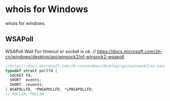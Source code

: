 # whois for Windows

whois for windows.

## WSAPoll

WSAPoll Wait For timeout or socket is ok.
// https://docs.microsoft.com/zh-cn/windows/desktop/api/winsock2/nf-winsock2-wsapoll

```c
//https://docs.microsoft.com/zh-cn/windows/desktop/api/winsock2/ns-winsock2-pollfd
typedef struct pollfd {
  SOCKET fd;
  SHORT  events;
  SHORT  revents;
} WSAPOLLFD, *PWSAPOLLFD, *LPWSAPOLLFD;
// POLLIN, POLLIN
```

